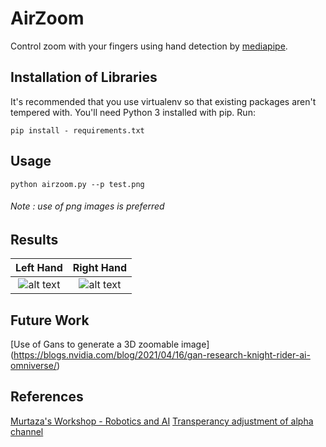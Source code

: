 # AirZoom

Control zoom with your fingers using hand detection by [mediapipe](https://google.github.io/mediapipe/solutions/hands.html). 

## Installation of Libraries

It's recommended that you use virtualenv so that existing packages aren't tempered with. You'll need Python 3 installed with pip. Run:

`pip install - requirements.txt`

## Usage

`python airzoom.py --p test.png`

###### Note : use of png images is preferred

## Results

Left Hand           |  Right Hand
:-------------------------:|:-------------------------:
![alt text](https://github.com/minalmeg/airzoom/blob/main/output/l_hand.gif "Left Hand") |  ![alt text](https://github.com/minalmeg/airzoom/blob/main/output/right_hand.gif "Right Hand")

## Future Work

[Use of Gans to generate a 3D zoomable image] (https://blogs.nvidia.com/blog/2021/04/16/gan-research-knight-rider-ai-omniverse/)

## References
[Murtaza's Workshop - Robotics and AI](https://youtu.be/9iEPzbG-xLE)
[Transperancy adjustment of alpha channel](https://gist.github.com/clungzta/b4bbb3e2aa0490b0cfcbc042184b0b4e)
